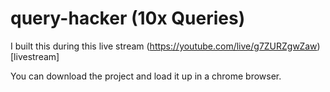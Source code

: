 # query-hacker (10x Queries)
I built this during this live stream (https://youtube.com/live/g7ZURZgwZaw)[livestream]

You can download the project and load it up in a chrome browser.